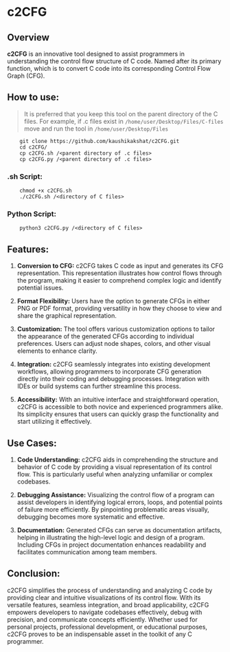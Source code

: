 # c2CFG

## Overview
**c2CFG** is an innovative tool designed to assist programmers in understanding the control flow structure of C code. Named after its primary function, which is to convert C code into its corresponding Control Flow Graph (CFG).

## How to use:

> It is preferred that you keep this tool on the parent directory of the C files. For example, if .c files exist in `/home/user/Desktop/Files/C-files` move and run the tool in `/home/user/Desktop/Files`

		git clone https://github.com/kaushikakshat/c2CFG.git
		cd c2CFG/
		cp c2CFG.sh /<parent directory of .c files>
		cp c2CFG.py /<parent directory of .c files>
### .sh Script:
	    chmod +x c2CFG.sh
	    ./c2CFG.sh /<directory of C files>
### Python Script:
		python3 c2CFG.py /<directory of C files>

## Features:
1.  **Conversion to CFG:** c2CFG takes C code as input and generates its CFG representation. This representation illustrates how control flows through the program, making it easier to comprehend complex logic and identify potential issues.
    
2.  **Format Flexibility:** Users have the option to generate CFGs in either PNG or PDF format, providing versatility in how they choose to view and share the graphical representation.
    
3.  **Customization:** The tool offers various customization options to tailor the appearance of the generated CFGs according to individual preferences. Users can adjust node shapes, colors, and other visual elements to enhance clarity.
    
4.  **Integration:** c2CFG seamlessly integrates into existing development workflows, allowing programmers to incorporate CFG generation directly into their coding and debugging processes. Integration with IDEs or build systems can further streamline this process.
    
5.  **Accessibility:** With an intuitive interface and straightforward operation, c2CFG is accessible to both novice and experienced programmers alike. Its simplicity ensures that users can quickly grasp the functionality and start utilizing it effectively.

## Use Cases:

1.  **Code Understanding:** c2CFG aids in comprehending the structure and behavior of C code by providing a visual representation of its control flow. This is particularly useful when analyzing unfamiliar or complex codebases.
    
2.  **Debugging Assistance:** Visualizing the control flow of a program can assist developers in identifying logical errors, loops, and potential points of failure more efficiently. By pinpointing problematic areas visually, debugging becomes more systematic and effective.
    
3.  **Documentation:** Generated CFGs can serve as documentation artifacts, helping in illustrating the high-level logic and design of a program. Including CFGs in project documentation enhances readability and facilitates communication among team members.

## Conclusion: 
c2CFG simplifies the process of understanding and analyzing C code by providing clear and intuitive visualizations of its control flow. With its versatile features, seamless integration, and broad applicability, c2CFG empowers developers to navigate codebases effectively, debug with precision, and communicate concepts efficiently. Whether used for personal projects, professional development, or educational purposes, c2CFG proves to be an indispensable asset in the toolkit of any C programmer.
